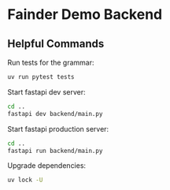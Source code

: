 # Fainder Demo Backend

## Helpful Commands

Run tests for the grammar:

```bash
uv run pytest tests
```

Start fastapi dev server:

```bash
cd ..
fastapi dev backend/main.py
```

Start fastapi production server:

```bash
cd ..
fastapi run backend/main.py
```

Upgrade dependencies:

```bash
uv lock -U
```

